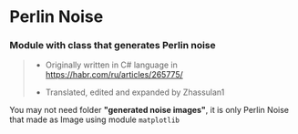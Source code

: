 # Perlin Noise

### Module with class that generates Perlin noise

>- Originally written in C# language in https://habr.com/ru/articles/265775/
>
>- Translated, edited and expanded by Zhassulan1

You may not need folder __"generated noise images"__, it is only Perlin Noise that made as Image using module `matplotlib`   